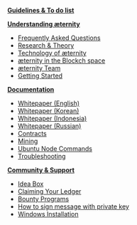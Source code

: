[**Guidelines & To do list**][todo]

[**Understanding æternity**][understandAE]
* [Frequently Asked Questions][faq]
* [Research & Theory][research] 
* [Technology of æternity][tech]
* [æternity in the Blockch space][blockchainAndAE]
* [æternity Team][team]
* [Getting Started][started]

[**Documentation**][doc] 
* [Whitepaper (English)][WP_engl]
* [Whitepaper (Korean)][WP_kr] 
* [Whitepaper (Indonesia)](Whitepaper_Indonesia)
* [Whitepaper (Russian)](Whitepaper_rus)
* [Contracts][contracts]
* [Mining][mining]
* [Ubuntu Node Commands](Ubuntu-node-commands)
* [Troubleshooting][troubleshooting]

[**Community & Support**][contact]
* [Idea Box][ideabox]
* [Claiming Your Ledger][ledgerclaim]
* [Bounty Programs][bounty]
* [How to sign message with private key][privatekeymessage]
* [Windows Installation][wininstall]


[todo]: Wiki-Guidelines-&-To-Do's
[understandAE]: Understanding-Aeternity
[faq]: Frequently-Asked-Questions
[tech]: Aeternity-Technology
[research]: Research-and-Theory
[doc]: æternity-Documentation
[blockchainAndAE]: %C3%A6ternity-in-the-blockchain-space
[contracts]: Aeternity-Contracts
[team]: Aeternity-Team
[bounty]: Bounty
[ledgerclaim]: Claiming-Your-Ledger
[started]: Getting-Started
[contact]: Contacts-and-Groups
[privatekeymessage]: How-to-sign-a-message-with-a-private-key%3F
[ideabox]: Idea-Box
[wininstall]: Installing-on-Windows-(work-in-progress,-help-wanted)
[mining]: Mining
[troubleshooting]: Troubleshooting
[WP_engl]: Whitepaper_English
[WP_kr]: Whitepaper_korean-(%ED%95%9C%EA%B5%AD%EC%96%B4)
